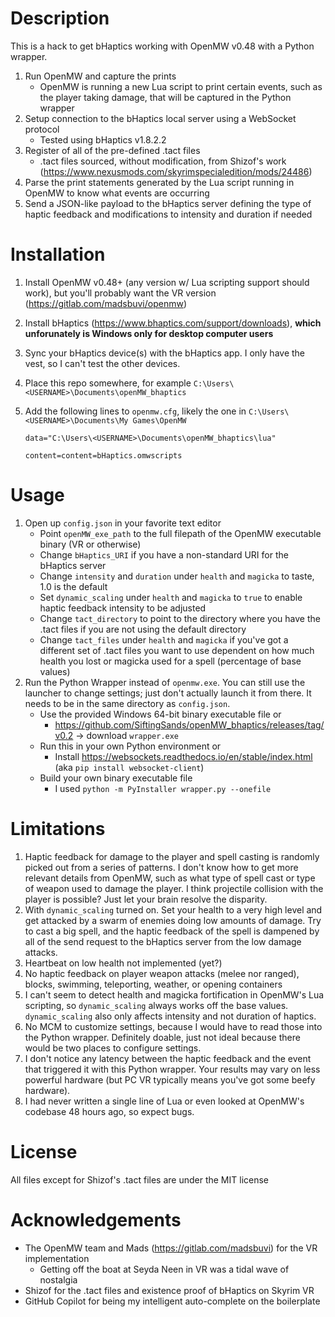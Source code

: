# Description

This is a hack to get bHaptics working with OpenMW v0.48 with a Python wrapper.

1. Run OpenMW and capture the prints
    - OpenMW is running a new Lua script to print certain events, such as the player taking damage, that will be captured in the Python wrapper
2. Setup connection to the bHaptics local server using a WebSocket protocol
    - Tested using bHaptics v1.8.2.2
3. Register of all of the pre-defined .tact files
    - .tact files sourced, without modification, from Shizof's work (https://www.nexusmods.com/skyrimspecialedition/mods/24486)
4. Parse the print statements generated by the Lua script running in OpenMW to know what events are occurring
5. Send a JSON-like payload to the bHaptics server defining the type of haptic feedback and modifications to intensity and duration if needed

# Installation
1. Install OpenMW v0.48+ (any version w/ Lua scripting support should work), but you'll probably want the VR version (https://gitlab.com/madsbuvi/openmw)
2. Install bHaptics (https://www.bhaptics.com/support/downloads), **which unforunately is Windows only for desktop computer users**
3. Sync your bHaptics device(s) with the bHaptics app. I only have the vest, so I can't test the other devices.
4. Place this repo somewhere, for example `C:\Users\<USERNAME>\Documents\openMW_bhaptics`
4. Add the following lines to `openmw.cfg`, likely the one in `C:\Users\<USERNAME>\Documents\My Games\OpenMW`

    `data="C:\Users\<USERNAME>\Documents\openMW_bhaptics\lua"`
  
    `content=content=bHaptics.omwscripts`

# Usage

1. Open up `config.json` in your favorite text editor
    - Point `openMW_exe_path` to the full filepath of the OpenMW executable binary (VR or otherwise)
    - Change `bHaptics_URI` if you have a non-standard URI for the bHaptics server
    - Change `intensity` and `duration` under `health` and `magicka` to taste, 1.0 is the default
    - Set `dynamic_scaling` under `health` and `magicka` to `true` to enable haptic feedback intensity to be adjusted 
    - Change `tact_directory` to point to the directory where you have the .tact files if you are not using the default directory
    - Change `tact_files` under `health` and `magicka` if you've got a different set of .tact files you want to use
dependent on how much health you lost or magicka used for a spell (percentage of base values)
2. Run the Python Wrapper instead of `openmw.exe`. You can still use the launcher to change settings; just don't actually launch it from there. It needs to be in the same directory as `config.json`.
    - Use the provided Windows 64-bit binary executable file or
      - https://github.com/SiftingSands/openMW_bhaptics/releases/tag/v0.2 -> download `wrapper.exe`
    - Run this in your own Python environment or
      - Install https://websockets.readthedocs.io/en/stable/index.html (aka `pip install websocket-client`)
    - Build your own binary executable file
      - I used `python -m PyInstaller wrapper.py --onefile`

# Limitations

1. Haptic feedback for damage to the player and spell casting is randomly picked out from a series of patterns. I don't know how to get more relevant details from OpenMW, such as what type of spell cast or type of weapon used to damage the player. I think projectile collision with the player is possible? Just let your brain resolve the disparity.
2. With `dynamic_scaling` turned on. Set your health to a very high level and get attacked by a swarm of enemies doing low amounts of damage. Try to cast a big spell, and the haptic feedback of the spell is dampened by all of the send request to the bHaptics server from the low damage attacks.
3. Heartbeat on low health not implemented (yet?)
4. No haptic feedback on player weapon attacks (melee nor ranged), blocks, swimming, teleporting, weather, or opening containers
5. I can't seem to detect health and magicka fortification in OpenMW's Lua scripting, so `dynamic_scaling` always works off the base values. `dynamic_scaling` also only affects intensity and not duration of haptics.
6. No MCM to customize settings, because I would have to read those into the Python wrapper. Definitely doable, just not ideal because there would be two places to configure settings.
7. I don't notice any latency between the haptic feedback and the event that triggered it with this Python wrapper. Your results may vary on less powerful hardware (but PC VR typically means you've got some beefy hardware).
8. I had never written a single line of Lua or even looked at OpenMW's codebase 48 hours ago, so expect bugs.

# License

All files except for Shizof's .tact files are under the MIT license

# Acknowledgements

- The OpenMW team and Mads (https://gitlab.com/madsbuvi) for the VR implementation
  - Getting off the boat at Seyda Neen in VR was a tidal wave of nostalgia
- Shizof for the .tact files and existence proof of bHaptics on Skyrim VR
- GitHub Copilot for being my intelligent auto-complete on the boilerplate
